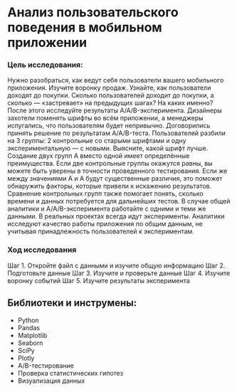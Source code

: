 # Анализ пользовательского поведения в мобильном приложении

### Цель исследования:

Нужно разобраться, как ведут себя пользователи вашего мобильного приложения.
Изучите воронку продаж. Узнайте, как пользователи доходят до покупки. Сколько пользователей доходит до покупки, а сколько — «застревает» на предыдущих шагах? На каких именно?
После этого исследуйте результаты A/A/B-эксперимента. Дизайнеры захотели поменять шрифты во всём приложении, а менеджеры испугались, что пользователям будет непривычно. Договорились принять решение по результатам A/A/B-теста. Пользователей разбили на 3 группы: 2 контрольные со старыми шрифтами и одну экспериментальную — с новыми. Выясните, какой шрифт лучше.
Создание двух групп A вместо одной имеет определённые преимущества. Если две контрольные группы окажутся равны, вы можете быть уверены в точности проведенного тестирования. Если же между значениями A и A будут существенные различия, это поможет обнаружить факторы, которые привели к искажению результатов. Сравнение контрольных групп также помогает понять, сколько времени и данных потребуется для дальнейших тестов.
В случае общей аналитики и A/A/B-эксперимента работайте с одними и теми же данными. В реальных проектах всегда идут эксперименты. Аналитики исследуют качество работы приложения по общим данным, не учитывая принадлежность пользователей к экспериментам.

### Ход исследования

Шаг 1. Откройте файл с данными и изучите общую информацию
Шаг 2. Подготовьте данные
Шаг 3. Изучите и проверьте данные
Шаг 4. Изучите воронку событий
Шаг 5. Изучите результаты эксперимента

## Библиотеки и инструмены:

* Python 
* Pandas
* Мatplotlib
* Seaborn
* SciPy
* Plotly
* A/B-тестирование
* Проверка статистических гипотез
* Визуализация данных
